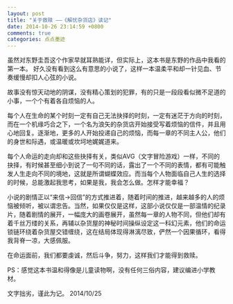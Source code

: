 ```yaml
---
layout: post
title: "关于救赎 ——《解忧杂货店》读记"
date: 2014-10-26 23:14:59 +0800
comments: true
categories: 点点墨迹
---
```


虽然对东野圭吾这个作家早就耳熟能详，但实际上，这本书是东野的作品中我看的第一本。
好久没有看到这么有意思的小说了，这样一本温柔平和却一针见血、节奏缓慢却扣人心弦的小说。

故事没有惊天动地的阴谋，没有精心策划的犯罪，有的只是一段段看似微不足道的小事，一个个有着各自烦恼的人。

每个人在生命的某个时刻一定有自己无法抉择的时刻，一定有迷茫于方向的时刻，而在一个机缘巧合之下，一个名为浪矢的杂货店开始接受写着烦恼的信件，并且用心地回复。逐渐地，更多的人开始投递自己的烦恼，而每一章的不同主人公，他们的身世和际遇，或温暖或坎坷地娓娓道来。

每个人命运的走向却和这些抉择有关，类似AVG（文字冒险游戏）一样，不同的抉择，有时候甚至细小到说了一句不同的话，露出了一个不同的表情，都有可能触发人生走向不同的境地，这就是所谓蝴蝶效应。而当每个人物面临自己人生的选择的时候，总能激起我思考，如果是我，我会怎么做。怎样才能幸福？

小说的剧情正以“来信->回信”的方式推进着，随着时间的推进，越来越多的人的烦恼被倾听，被以谓忠告。当然，如果仅仅是这样，这部小说仅仅是一部温情的纪录片，随着剧情的展开，一幅庞大的画卷展开，虽然每一章的人物不同，但他们却有着千丝万缕的关系，再辅以杂货屋的神秘时间操纵设定这一科幻元素，他们的命运锁链环绕着杂货屋交错缠绕，这在结局体现得淋漓尽致，俨然一个因果循环，看得我背脊一凉，大感佩服。

在命运面前，我们都要虔诚，然后斗争，努力，这样我们才能得到救赎。

PS：感觉这本书温和得像是儿童读物啊，没有任何三俗内容，建议编进小学教材。

文字拙劣，谨此为记。
2014/10/25